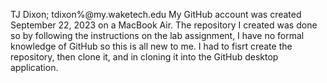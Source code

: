 TJ Dixon; tdixon%@my.waketech.edu
My GitHub account was created September 22, 2023 on a MacBook Air. 
The repository I created was done so by following the instructions on the lab assignment, I have no formal knowledge of GitHub so this is all new to me. 
I had to fisrt create the repository, then clone it, and in cloning it into the GitHub desktop application. 
